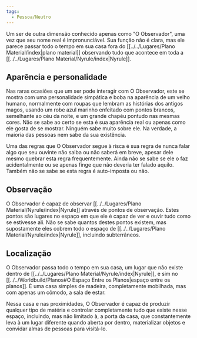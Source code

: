```yaml
---
tags:
  - Pessoa/Neutro
---
```

Um ser de outra dimensão conhecido apenas como "O Observador", uma vez que seu nome real é impronunciável. Sua função não é clara, mas ele parece passar todo o tempo em sua casa fora do [[../../Lugares/Plano Material/index|plano material]] observando tudo que acontece em toda a [[../../Lugares/Plano Material/Nyrule/index|Nyrule]].

## Aparência e personalidade
Nas raras ocasiões que um ser pode interagir com O Observador, este se mostra com uma personalidade simpática e boba na aparência de um velho humano, normalmente com roupas que lembram as histórias dos antigos magos, usando um robe azul marinho enfeitado com pontos brancos, semelhante ao céu da noite, e um grande chapéu pontudo nas mesmas cores. Não se sabe ao certo se esta é sua aparência real ou apenas como ele gosta de se mostrar. Ninguém sabe muito sobre ele. Na verdade, a maioria das pessoas nem sabe da sua existência.

Uma das regras que O Observador segue à risca é sua regra de nunca falar algo que seu ouvinte não saiba ou não saberá em breve, apesar dele mesmo quebrar esta regra frequentemente. Ainda não se sabe se ele o faz acidentalmente ou se apenas finge que não deveria ter falado aquilo. Também não se sabe se esta regra é auto-imposta ou não.

## Observação
O Observador é capaz de observar [[../../Lugares/Plano Material/Nyrule/index|Nyrule]] através de pontos de observação. Estes pontos são lugares no espaço em que ele é capaz de ver e ouvir tudo como se estivesse ali. Não se sabe quantos destes pontos existem, mas supostamente eles cobrem todo o espaço de [[../../Lugares/Plano Material/Nyrule/index|Nyrule]], incluindo subterrâneos.

## Localização
O Observador passa todo o tempo em sua casa, um lugar que não existe dentro de [[../../Lugares/Plano Material/Nyrule/index|Nyrule]], e sim no [[../../Worldbuild/Planos#O Espaço Entre os Planos|espaço entre os planos]]. É uma casa simples de madeira, completamente mobilhada, mas com apenas um cômodo, a sala de estar.

Nessa casa e nas proximidades, O Observador é capaz de produzir qualquer tipo de matéria e controlar completamente tudo que existe nesse espaço, incluindo, mas não limitado à, a porta da casa, que constantemente leva à um lugar diferente quando aberta por dentro, materializar objetos e convidar almas de pessoas para visitá-lo.
